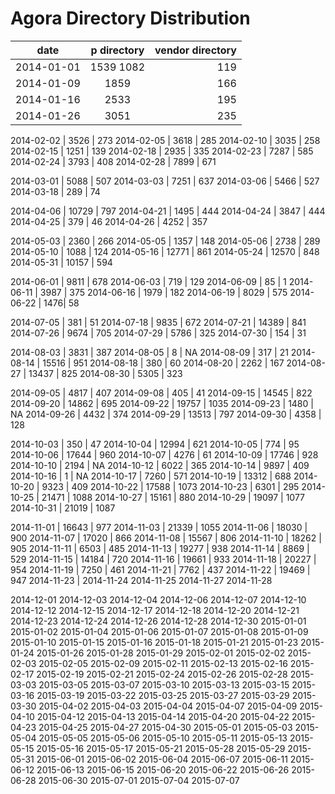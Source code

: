 # Agora Directory Distribution



date | p directory | vendor directory
---- | :---------: | ---------------:
2014-01-01 | 1539 1082 | 119
2014-01-09 | 1859 | 166
2014-01-16 | 2533 | 195
2014-01-26 | 3051 | 235 

2014-02-02 | 3526 | 273
2014-02-05 | 3618 | 285
2014-02-10 | 3035 | 258
2014-02-15 | 1251 | 139
2014-02-18 | 2935 | 335
2014-02-23 | 7287 | 585
2014-02-24 | 3793 | 408
2014-02-28 | 7899 | 671

2014-03-01 | 5088 | 507
2014-03-03 | 7251 | 637
2014-03-06 | 5466 | 527
2014-03-18 | 289 | 74

2014-04-06 | 10729 | 797
2014-04-21 | 1495 | 444
2014-04-24 | 3847 | 444
2014-04-25 | 379 | 46
2014-04-26 | 4252 | 357

2014-05-03 | 2360 | 266
2014-05-05 | 1357 | 148
2014-05-06 | 2738 | 289
2014-05-10 | 1088 | 124
2014-05-16 | 12771 | 861
2014-05-24 | 12570 | 848
2014-05-31 | 10157 | 594

2014-06-01 | 9811 | 678
2014-06-03 | 719 | 129
2014-06-09 | 85 | 1
2014-06-11 | 3987 | 375
2014-06-16 | 1979 | 182
2014-06-19 | 8029 | 575
2014-06-22 | 1476| 58

2014-07-05 | 381 | 51
2014-07-18 | 9835 | 672
2014-07-21 | 14389 | 841
2014-07-26 | 9674 | 705
2014-07-29 | 5786 | 325
2014-07-30 | 154 | 31

2014-08-03 | 3831 | 387
2014-08-05 | 8 | NA
2014-08-09 | 317 | 21
2014-08-14 | 15516 | 951
2014-08-18 | 380 | 60
2014-08-20 | 2262 | 167
2014-08-27 | 13437 | 825
2014-08-30 | 5305 | 323

2014-09-05 | 4817 | 407
2014-09-08 | 405 | 41
2014-09-15 | 14545 | 822
2014-09-20 | 14862 | 695
2014-09-22 | 19757 | 1035
2014-09-23 | 1480 | NA
2014-09-26 | 4432 | 374
2014-09-29 | 13513 | 797
2014-09-30 | 4358 | 128

2014-10-03 | 350 | 47
2014-10-04 | 12994 | 621
2014-10-05 | 774 | 95
2014-10-06 | 17644 | 960
2014-10-07 | 4276 | 61
2014-10-09 | 17746 | 928
2014-10-10 | 2194 | NA
2014-10-12 | 6022 | 365
2014-10-14 | 9897 | 409
2014-10-16 | 1 | NA
2014-10-17 | 7260 | 571
2014-10-19 | 13312 | 688
2014-10-20 | 9323 | 409
2014-10-22 | 17588 | 1073
2014-10-23 | 6301 | 295
2014-10-25 | 21471 | 1088
2014-10-27 | 15161 | 880
2014-10-29 | 19097 | 1077
2014-10-31 | 21019 | 1087

2014-11-01 | 16643 | 977
2014-11-03 | 21339 | 1055
2014-11-06 | 18030 | 900
2014-11-07 | 17020 | 866
2014-11-08 | 15567 | 806
2014-11-10 | 18262 | 905
2014-11-11 | 6503 | 485
2014-11-13 | 19277 | 938
2014-11-14 | 8869 | 529
2014-11-15 | 14184 | 720
2014-11-16 | 19661 | 933
2014-11-18 | 20227 | 954
2014-11-19 | 7250 | 461
2014-11-21 | 7762 | 437
2014-11-22 | 19469 | 947
2014-11-23 | 
2014-11-24
2014-11-25
2014-11-27
2014-11-28

2014-12-01
2014-12-03
2014-12-04
2014-12-06
2014-12-07
2014-12-10
2014-12-12
2014-12-15
2014-12-17
2014-12-18
2014-12-20
2014-12-21
2014-12-23
2014-12-24
2014-12-26
2014-12-28
2014-12-30
2015-01-01
2015-01-02
2015-01-04
2015-01-06
2015-01-07
2015-01-08
2015-01-09
2015-01-10
2015-01-15
2015-01-16
2015-01-18
2015-01-21
2015-01-23
2015-01-24
2015-01-26
2015-01-28
2015-01-29
2015-02-01
2015-02-02
2015-02-03
2015-02-05
2015-02-09
2015-02-11
2015-02-13
2015-02-16
2015-02-17
2015-02-19
2015-02-21
2015-02-24
2015-02-26
2015-02-28
2015-03-03
2015-03-05
2015-03-07
2015-03-10
2015-03-13
2015-03-15
2015-03-16
2015-03-19
2015-03-22
2015-03-25
2015-03-27
2015-03-29
2015-03-30
2015-04-02
2015-04-03
2015-04-04
2015-04-07
2015-04-09
2015-04-10
2015-04-12
2015-04-13
2015-04-14
2015-04-20
2015-04-22
2015-04-23
2015-04-25
2015-04-27
2015-04-30
2015-05-01
2015-05-03
2015-05-04
2015-05-05
2015-05-06
2015-05-10
2015-05-11
2015-05-13
2015-05-15
2015-05-16
2015-05-17
2015-05-21
2015-05-28
2015-05-29
2015-05-31
2015-06-01
2015-06-02
2015-06-04
2015-06-07
2015-06-11
2015-06-12
2015-06-13
2015-06-15
2015-06-20
2015-06-22
2015-06-26
2015-06-28
2015-06-30
2015-07-01
2015-07-04
2015-07-07
